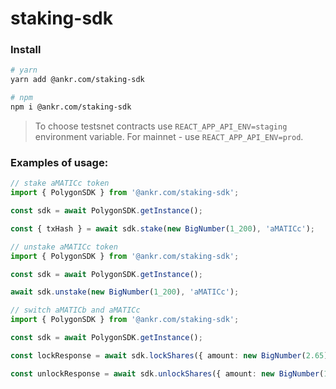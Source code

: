 # staking-sdk

### Install

```bash
# yarn
yarn add @ankr.com/staking-sdk
```

```bash
# npm
npm i @ankr.com/staking-sdk
```

>To choose testsnet contracts use `REACT_APP_API_ENV=staging` environment variable. For mainnet - use `REACT_APP_API_ENV=prod`.

### Examples of usage:

```typescript
// stake aMATICc token
import { PolygonSDK } from '@ankr.com/staking-sdk';

const sdk = await PolygonSDK.getInstance();

const { txHash } = await sdk.stake(new BigNumber(1_200), 'aMATICc');
```

```typescript
// unstake aMATICc token
import { PolygonSDK } from '@ankr.com/staking-sdk';

const sdk = await PolygonSDK.getInstance();

await sdk.unstake(new BigNumber(1_200), 'aMATICc');
```

```typescript
// switch aMATICb and aMATICc
import { PolygonSDK } from '@ankr.com/staking-sdk';

const sdk = await PolygonSDK.getInstance();

const lockResponse = await sdk.lockShares({ amount: new BigNumber(2.65) });

const unlockResponse = await sdk.unlockShares({ amount: new BigNumber(1.98) });
```
